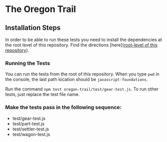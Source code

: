 # The Oregon Trail

## Installation Steps

In order to be able to run these tests you need to install the dependencies at the root level of this repository. Find the directions [here]([root-level of this repository](https://github.com/turingschool-examples/javascript-foundations)).

### Running the Tests

You can run the tests from the root of this repository. When you type `pwd` in the console, the last path location should be `javascript-foundations`.

Run the command `npm test oregon-trail/test/gear-test.js`. To run other tests, just replace the test file name.

### Make the tests pass in the following sequence:

* test/gear-test.js  
* test/part-test.js  
* test/settler-test.js  
* test/wagon-test.js
